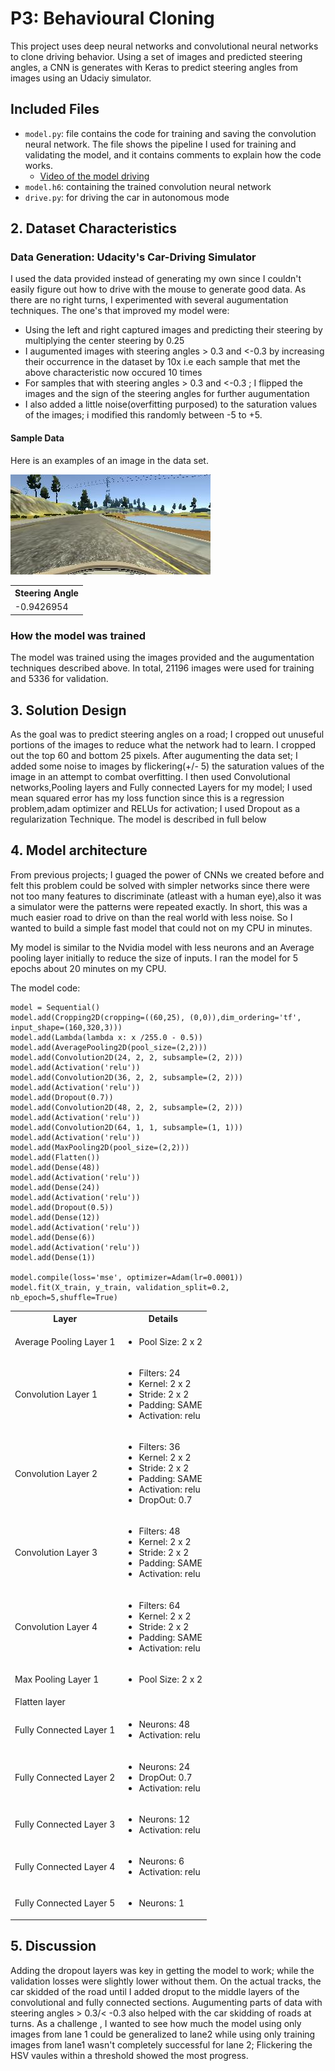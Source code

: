 # P3: Behavioural Cloning
 This project uses deep neural networks and convolutional neural networks to clone driving behavior. Using a set of images and predicted steering angles, a CNN is generates with Keras to predict steering angles from images using an Udaciy simulator. 

##  Included Files
* `model.py`: file contains the code for training and saving the convolution neural network. The file shows the pipeline I used for training and validating the model, and it contains comments to explain how the code works.
    * [Video of the model driving](https://www.youtube.com/watch?v=BuNYg8pbcI8) 
* `model.h6`: containing the trained convolution neural network
* `drive.py`: for driving the car in autonomous mode

## 2. Dataset Characteristics

### Data Generation: Udacity's Car-Driving Simulator
I used the data provided instead of generating my own since I couldn't easily figure out how to drive with the mouse to generate good data. As there are no right turns, I experimented with several augumentation techniques. The one's that improved my model were:
* Using the left and right captured images and predicting their steering by multiplying the center steering by 0.25
* I augumented images with steering angles > 0.3 and <-0.3 by increasing their occurrence in the dataset by 10x i.e each sample that met the above characteristic now occured 10 times
* For samples that with steering angles > 0.3 and <-0.3 ; I flipped the images and the sign of the steering angles for further augumentation
* I also added a little noise(overfitting purposed) to the saturation values of the images; i modified this randomly between -5 to +5.

#### Sample Data
Here is an examples of an image in the data set.

![Center Image](examples/center_2016_12_01_13_39_28_024.jpg)

<table>
<th>Steering Angle</th>
<tr><td>-0.9426954</td>
</table>

### How the model was trained
The model was trained using the images provided and the augumentation techniques described above. In total, 21196 images were used for training and 5336 for validation.

## 3. Solution Design
As the goal was to predict steering angles on a road; I cropped out unuseful portions of the images to reduce what the network had to learn. I cropped out the top 60 and bottom 25 pixels. After augumenting the data set; I added some noise to images by flickering(+/- 5) the saturation values of the image in an attempt to combat overfitting. I then used Convolutional networks,Pooling layers and Fully connected Layers for my model; I used mean squared error has my loss function since this is a regression problem,adam optimizer and RELUs for activation; I used Dropout as a regularization Technique. The model is described in full below

## 4. Model architecture

From previous projects; I guaged the power of CNNs we created before and felt this problem could be solved with simpler networks since there were not too many features to discriminate (atleast with a human eye),also it was a simulator were the patterns were repeated exactly. In short, this was a much easier road to drive on than the real world with less noise. So I wanted to build a simple fast model that could not on my CPU in minutes.

My model is similar to the Nvidia model with less neurons and an Average pooling layer initially to reduce the size of inputs. I ran the model for 5 epochs about 20 minutes on my CPU.


The model code:
```
model = Sequential()
model.add(Cropping2D(cropping=((60,25), (0,0)),dim_ordering='tf',  input_shape=(160,320,3)))
model.add(Lambda(lambda x: x /255.0 - 0.5))
model.add(AveragePooling2D(pool_size=(2,2)))
model.add(Convolution2D(24, 2, 2, subsample=(2, 2)))
model.add(Activation('relu'))
model.add(Convolution2D(36, 2, 2, subsample=(2, 2)))
model.add(Activation('relu'))
model.add(Dropout(0.7))
model.add(Convolution2D(48, 2, 2, subsample=(2, 2)))
model.add(Activation('relu'))
model.add(Convolution2D(64, 1, 1, subsample=(1, 1)))
model.add(Activation('relu'))
model.add(MaxPooling2D(pool_size=(2,2)))
model.add(Flatten())
model.add(Dense(48))
model.add(Activation('relu'))
model.add(Dense(24))
model.add(Activation('relu'))
model.add(Dropout(0.5))
model.add(Dense(12))
model.add(Activation('relu'))
model.add(Dense(6))
model.add(Activation('relu'))
model.add(Dense(1))

model.compile(loss='mse', optimizer=Adam(lr=0.0001))
model.fit(X_train, y_train, validation_split=0.2, nb_epoch=5,shuffle=True)

```


<table>
	<th>Layer</th><th>Details</th>
	<tr>
		<td>Average Pooling Layer 1</td>
		<td>
			<ul>
				<li>Pool Size: 2 x 2</li>
			</ul>
		</td>
	</tr>
	<tr>
		<td>Convolution Layer 1</td>
		<td>
			<ul>
				<li>Filters: 24</li>
				<li>Kernel: 2 x 2</li>
				<li>Stride: 2 x 2</li>
				<li>Padding: SAME</li>
				<li>Activation: relu</li>
			</ul>
		</td>
	</tr>
	<tr>
		<td>Convolution Layer 2</td>
		<td>
			<ul>
				<li>Filters: 36</li>
				<li>Kernel: 2 x 2</li>
				<li>Stride: 2 x 2</li>
				<li>Padding: SAME</li>
				<li>Activation: relu</li>
				<li>DropOut: 0.7</li>
			</ul>
		</td>
	</tr>
	<tr>
		<td>Convolution Layer 3</td>
		<td>
			<ul>
				<li>Filters: 48</li>
				<li>Kernel: 2 x 2</li>
				<li>Stride: 2 x 2</li>
				<li>Padding: SAME</li>
				<li>Activation: relu</li>
			</ul>
		</td>
	</tr>
	<tr>
		<td>Convolution Layer 4</td>
		<td>
			<ul>
				<li>Filters: 64</li>
				<li>Kernel: 2 x 2</li>
				<li>Stride: 2 x 2</li>
				<li>Padding: SAME</li>
				<li>Activation: relu</li>
			</ul>
		</td>
	</tr>
	<tr>
		<td>Max Pooling Layer 1</td>
		<td>
			<ul>
				<li>Pool Size: 2 x 2</li>
			</ul>
		</td>
	</tr>
	<tr>
		<td>Flatten layer</td>
		<td>
			<ul>
			</ul>
		</td>
	</tr>
	<tr>
		<td>Fully Connected Layer 1</td>
		<td>
			<ul>
				<li>Neurons: 48</li>
				<li>Activation: relu</li>
			</ul>
		</td>
	</tr>
   	<tr>
		<td>Fully Connected Layer 2</td>
		<td>
			<ul>
				<li>Neurons: 24</li>
				<li>DropOut: 0.7</li>
				<li>Activation: relu</li>
			</ul>
		</td>
	</tr>
	<tr>
		<td>Fully Connected Layer 3</td>
		<td>
			<ul>
				<li>Neurons: 12</li>
				<li>Activation: relu</li>
			</ul>
		</td>
	</tr>
	<tr>
		<td>Fully Connected Layer 4</td>
		<td>
			<ul>
				<li>Neurons: 6</li>
				<li>Activation: relu</li>
			</ul>
		</td>
	</tr>
	<tr>
		<td>Fully Connected Layer 5</td>
		<td>
			<ul>
				<li>Neurons: 1</li>
			</ul>
		</td>
	</tr>

</table>

## 5. Discussion

Adding the dropout layers was key in getting the model to work; while the validation losses were slightly lower without them. On the actual tracks, the car skidded of the road until I added droput to the middle layers of the convolutional and fully connected sections. Augumenting parts of data with steering angles > 0.3/< -0.3 also helped with the car skidding of roads at turns. As a challenge , I wanted to see how much the model using only images from lane 1 could be generalized to lane2 while using only training images from lane1 wasn't completely successful for lane 2; Flickering the HSV vaules within a threshold showed the most progress.
